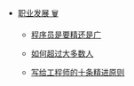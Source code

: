 * [职业发展 🗑](/tags.md)
   * [程序员是要精还是广](node/039/程序员是要精还是广.md)

   * [如何超过大多数人](node/029/如何超过大多数人.md)

   * [写给工程师的十条精进原则](node/022/写给工程师的十条精进原则.md)

